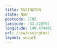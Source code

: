 ```yaml
---
title: ESSINGTON
state: NSW
postcode: 2795
latitude: -33.820797
longitude: 149.474401
url: /nsw/essington/
layout: suburb
---
```

